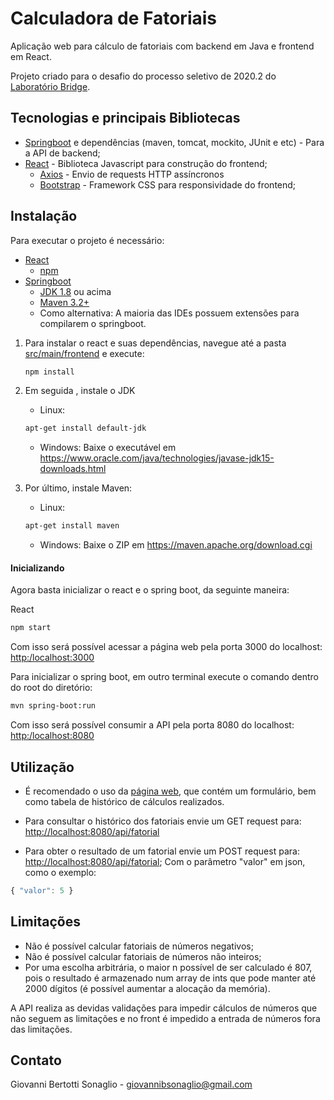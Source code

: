 # Calculadora de Fatoriais

Aplicação web para cálculo de fatoriais com backend em Java e frontend em React.

Projeto criado para o desafio do processo seletivo de 2020.2 do [Laboratório Bridge](https://bridge.ufsc.br/).

## Tecnologias e principais Bibliotecas
* [Springboot](https://spring.io/) e dependências (maven, tomcat, mockito, JUnit e etc) - Para a API de backend;
* [React](https://reactjs.org/) - Biblioteca Javascript para construção do frontend;
  * [Axios](https://github.com/axios/axios) - Envio de requests HTTP assíncronos
  * [Bootstrap](https://getbootstrap.com/) - Framework CSS para responsividade do frontend;

## Instalação
Para executar o projeto é necessário:
* [React](https://reactjs.org/)
  * [npm](https://www.npmjs.com/)
* [Springboot](https://spring.io/)
  * [JDK 1.8](https://www.oracle.com/java/technologies/javase-downloads.html) ou acima
  * [Maven 3.2+](https://maven.apache.org/download.cgi)
  * Como alternativa: A maioria das IDEs possuem extensões para compilarem o springboot.
  
1. Para instalar o react e suas dependências, navegue até a pasta [src/main/frontend](src/main/frontend) e execute:
    ```bash
    npm install
    ```
2. Em seguida , instale o JDK
    * Linux:  
    ```bash
    apt-get install default-jdk
    ```
    * Windows: Baixe o executável em https://www.oracle.com/java/technologies/javase-jdk15-downloads.html  

3. Por último, instale Maven:
    * Linux:  
    ```bash
    apt-get install maven
    ```
    * Windows: Baixe o ZIP em https://maven.apache.org/download.cgi  


#### Inicializando
Agora basta inicializar o react e o spring boot, da seguinte maneira:

React
```bash
npm start
```
Com isso será possível acessar a página web pela porta 3000 do localhost: [http:/localhost:3000](http:/localhost:3000)

Para inicializar o spring boot, em outro terminal execute o comando dentro do root do diretório:
```bash
mvn spring-boot:run
```

Com isso será possível consumir a API pela porta 8080 do localhost: [http:/localhost:8080](http:/localhost:3000)

## Utilização
* É recomendado o uso da [página web](http://localhost:3000), que contém um formulário, bem como tabela de histórico de cálculos realizados.
* Para consultar o histórico dos fatoriais envie um GET request para: [http://localhost:8080/api/fatorial](http://localhost:8080/api/fatorial)

* Para obter o resultado de um fatorial envie um POST request para: [http://localhost:8080/api/fatorial](http://localhost:8080/api/fatorial); 
Com o parâmetro "valor" em json, como o exemplo:
```javascript
{ "valor": 5 }
```

## Limitações
* Não é possível calcular fatoriais de números negativos;
* Não é possível calcular fatoriais de números não inteiros;
* Por uma escolha arbitrária, o maior n possível de ser calculado é 807, pois o resultado é armazenado num array de ints que pode manter até 2000 dígitos (é possível aumentar a alocação da memória).

 A API realiza as devidas validações para impedir cálculos de números que não seguem as limitações e no front é impedido a entrada de números fora das limitações.

## Contato
Giovanni Bertotti Sonaglio - giovannibsonaglio@gmail.com